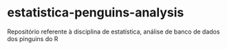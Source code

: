 # estatistica-penguins-analysis
Repositório referente à disciplina de estatística, análise de banco de dados dos pinguins do R
